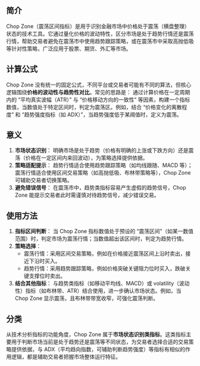 ## 简介

Chop Zone（震荡区间指标）是用于识别金融市场中价格处于震荡（横盘整理）状态的技术工具。它通过量化价格的波动特性，区分市场是处于趋势行情还是震荡行情，帮助交易者避免在震荡市中使用趋势跟踪策略，或在震荡市中采取高抛低吸等针对性策略，广泛应用于股票、期货、外汇等市场。

## 计算公式

Chop Zone 没有统一的固定公式，不同平台或交易者可能有不同的算法，但核心逻辑围绕**价格的波动性与趋势性对比**。常见的思路是：
通过计算价格在一定周期内的 “平均真实波幅（ATR）” 与 “价格移动方向的一致性” 等因素，构建一个指标数值，当数值处于特定区间时，判定为震荡区。例如，结合 “价格变化的离散程度” 和 “趋势强度指标（如 ADX）”，当趋势强度低于某阈值时，定义为震荡。

## 意义

1. **市场状态识别**：
   明确市场是处于趋势（价格有明确的上涨或下跌方向）还是震荡（价格在一定区间内来回波动），为策略选择提供依据。
2. **策略适配提示**：
   趋势行情适合使用趋势跟踪策略（如均线跟随、MACD 等）；震荡行情适合使用区间交易策略（如高抛低吸、布林带策略等），Chop Zone 可辅助交易者切换策略。
3. **避免错误信号**：
   在震荡市中，趋势类指标容易产生虚假的趋势信号，Chop Zone 能提示交易者此时需谨慎对待趋势信号，减少错误交易。

## 使用方法

1. **指标区间判断**：
   当 Chop Zone 指标数值处于预设的 “震荡区间”（如某一数值范围）时，判定市场为震荡行情；当数值超出该区间时，判定为趋势行情。
2. **策略选择**：
   - 震荡行情：采用区间交易策略，例如在价格接近震荡区间上沿时卖出，接近下沿时买入。
   - 趋势行情：采用趋势跟踪策略，例如价格突破关键阻力位时买入，跌破关键支撑位时卖出。
3. **结合其他指标**：
   与趋势类指标（如移动平均线、MACD）或 volatility（波动性）指标（如布林带、ATR）结合使用，进一步确认市场状态。例如，当 Chop Zone 显示震荡，且布林带带宽收窄，可强化震荡判断。

## 分类

从技术分析指标的功能角度，Chop Zone 属于**市场状态识别类指标**。这类指标主要用于判断市场当前是处于趋势还是震荡等不同状态，为交易者选择合适的交易策略提供依据，与 ADX（平均趋向指数，可辅助判断趋势强度）等指标有相似的作用逻辑，都是辅助交易者把握市场整体运行特征。
